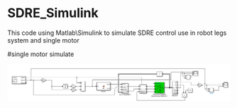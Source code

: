 # SDRE_Simulink
This code using Matlab\Simulink to simulate SDRE control use in robot legs system and single motor

#single motor simulate

![image](img/simulink_OneMotortotal.png)
